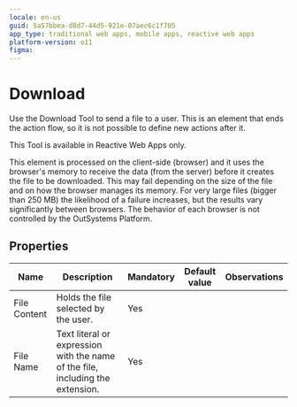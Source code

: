 ```yaml
---
locale: en-us
guid: 5a57bbea-d8d7-44d5-921e-07aec6c1f705
app_type: traditional web apps, mobile apps, reactive web apps
platform-version: o11
figma:
---
```


# Download

Use the Download Tool to send a file to a user. This is an element that ends the action flow, so it is not possible to define new actions after it.

This Tool is available in Reactive Web Apps only.

<div class="info" markdown="1">

This element is processed on the client-side (browser) and it uses the browser's memory to receive the data (from the server) before it creates the file to be downloaded. This may fail depending on the size of the file and on how the browser manages its memory. For very large files (bigger than 250 MB) the likelihood of a failure increases, but the results vary significantly between browsers. The behavior of each browser is not controlled by the OutSystems Platform.

</div>

## Properties

|Name|Description|Mandatory|Default value|Observations|
|--- |--- |--- |--- |--- |
|File Content|Holds the file selected by the user.|Yes|||
|File Name|Text literal or expression with the name of the file, including the extension.|Yes|||


